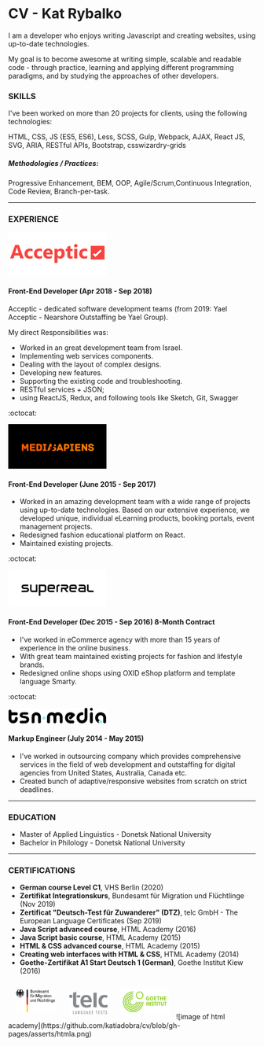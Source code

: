 # CV - Kat Rybalko

I am a developer who enjoys writing Javascript and creating websites, using up-to-date technologies.

My goal is to become awesome at writing simple, scalable and readable code - through practice, learning and applying different programming paradigms, and by studying the approaches of other developers.

### SKILLS

I've been worked on more than 20 projects for clients, using the following technologies:

HTML, CSS, JS (ES5, ES6), Less, SCSS, Gulp, Webpack, AJAX, React JS, SVG, ARIA, RESTful APIs, Bootstrap, csswizardry-grids

##### Methodologies / Practices:

Progressive Enhancement, BEM, OOP, Agile/Scrum,Continuous Integration, Code Review, Branch-per-task.

---

### EXPERIENCE

<img src="./asserts/acceptic.png" width="200">

#### Front-End Developer (Apr 2018 - Sep 2018)
Acceptic - dedicated software development teams (from 2019: Yael Acceptic - Nearshore Outstaffing be Yael Group).

My direct Responsibilities was:
- Worked in an great development team from Israel.
- Implementing web services components.
- Dealing with the layout of complex designs.
- Developing new features.
- Supporting the existing code and troubleshooting.
- RESTful services + JSON;
- using ReactJS, Redux, and following tools like Sketch, Git, Swagger



:octocat:

<img src="./asserts/ms.png" width="200">

#### Front-End Developer (June 2015 - Sep 2017)
- Worked in an amazing development team with a wide range of projects using up-to-date technologies. Based on our extensive experience, we developed unique, individual eLearning products, booking portals, event management projects.
- Redesigned fashion educational platform on React.
- Maintained existing projects.

:octocat:

<img src="./asserts/sr.jpg" width="200">

#### Front-End Developer (Dec 2015 - Sep 2016) 8-Month Contract 
- I've worked in eCommerce agency with more than 15 years of experience in the online business.
- With great team maintained existing projects for fashion and lifestyle brands.
- Redesigned online shops using OXID eShop platform and template language Smarty.

:octocat:

<img src="./asserts/tsn.png" width="200">

#### Markup Engineer (July 2014 - May 2015)
- I've worked in outsourcing company which provides comprehensive services in the field of web development and outstaffing for digital agencies from United States, Australia, Canada etc.
- Created bunch of adaptive/responsive websites from scratch on strict deadlines.

---

### EDUCATION
- Master of Applied Linguistics - Donetsk National University
- Bachelor in Philology - Donetsk National University

---

### CERTIFICATIONS

- **German course Level C1**, VHS Berlin (2020)
- **Zertifikat Integrationskurs**, Bundesamt für Migration und Flüchtlinge (Nov 2019)
- **Zertificat "Deutsch-Test für Zuwanderer" (DTZ)**,
telc GmbH - The European Language Certificates (Sep 2019)
- **Java Script advanced course**, HTML Academy (2016)
- **Java Script basic course**, HTML Academy (2015)
- **HTML & CSS advanced course**, HTML Academy (2015)
- **Creating web interfaces with HTML & CSS**, HTML Academy (2014)
- **Goethe-Zertifikat A1 Start Deutsch 1 (German)**, Goethe Institut Kiew (2016)

<img src="./asserts/bamf.svg.png" width="80" style="display: inline-block; margin: 15px">
<img src="./asserts/telc.svg" width="80" style="margin: 10px; display: inline-block;">
<img src="./asserts/GoetheInstitu.png" width="100" style="margin: 10px; display: inline-block;">
![image of html academy](https://github.com/katiadobra/cv/blob/gh-pages/asserts/htmla.png)
